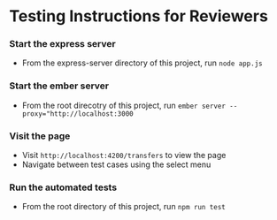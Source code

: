 # Testing Instructions for Reviewers

### Start the express server

- From the express-server directory of this project, run `node app.js`

### Start the ember server

- From the root direcotry of this project, run `ember server --proxy="http://localhost:3000`

### Visit the page

- Visit `http://localhost:4200/transfers` to view the page
- Navigate between test cases using the select menu

### Run the automated tests

- From the root directory of this project, run `npm run test`
